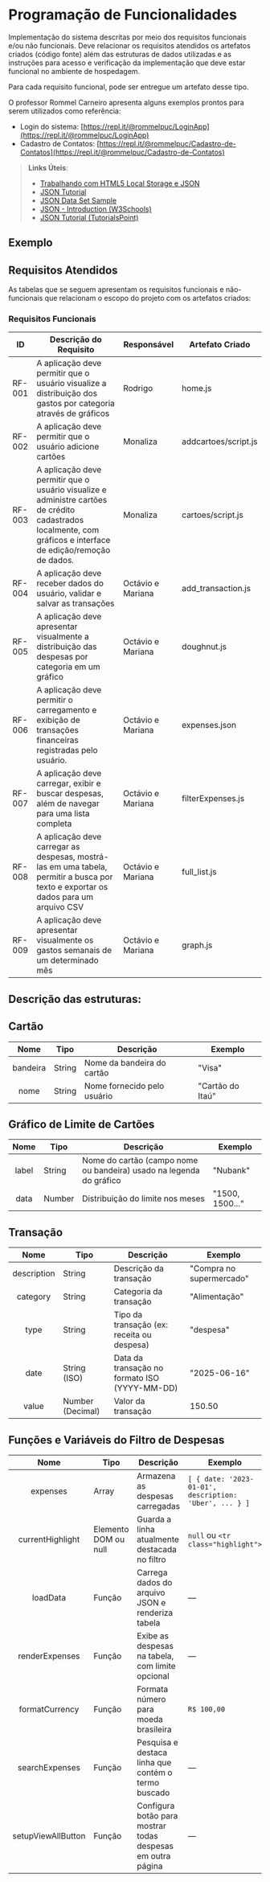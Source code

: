 # Programação de Funcionalidades

Implementação do sistema descritas por meio dos requisitos funcionais e/ou não funcionais. Deve relacionar os requisitos atendidos os artefatos criados (código fonte) além das estruturas de dados utilizadas e as instruções para acesso e verificação da implementação que deve estar funcional no ambiente de hospedagem.

Para cada requisito funcional, pode ser entregue um artefato desse tipo.

O professor Rommel Carneiro apresenta alguns exemplos prontos para serem utilizados como referência:
- Login do sistema: [https://repl.it/@rommelpuc/LoginApp](https://repl.it/@rommelpuc/LoginApp) 
- Cadastro de Contatos: [https://repl.it/@rommelpuc/Cadastro-de-Contatos](https://repl.it/@rommelpuc/Cadastro-de-Contatos)


> **Links Úteis**:
>
> - [Trabalhando com HTML5 Local Storage e JSON](https://www.devmedia.com.br/trabalhando-com-html5-local-storage-e-json/29045)
> - [JSON Tutorial](https://www.w3resource.com/JSON)
> - [JSON Data Set Sample](https://opensource.adobe.com/Spry/samples/data_region/JSONDataSetSample.html)
> - [JSON - Introduction (W3Schools)](https://www.w3schools.com/js/js_json_intro.asp)
> - [JSON Tutorial (TutorialsPoint)](https://www.tutorialspoint.com/json/index.htm)

## Exemplo

## Requisitos Atendidos

As tabelas que se seguem apresentam os requisitos funcionais e não-funcionais que relacionam o escopo do projeto com os artefatos criados:

### Requisitos Funcionais

|ID    | Descrição do Requisito | Responsável | Artefato Criado |
|------|------------------------|------------|-----------------|
|RF-001| A aplicação deve permitir que o usuário visualize a distribuição dos gastos por categoria através de gráficos | Rodrigo | home.js |
|RF-002| A aplicação deve permitir que o usuário adicione cartões | Monaliza | addcartoes/script.js |
|RF-003| A aplicação deve permitir que o usuário visualize e administre cartões de crédito cadastrados localmente, com gráficos e interface de edição/remoção de dados. | Monaliza | cartoes/script.js |
|RF-004| A aplicação deve receber dados do usuário, validar e salvar as transações | Octávio e Mariana | add_transaction.js |
|RF-005| A aplicação deve apresentar visualmente a distribuição das despesas por categoria em um gráfico | Octávio e Mariana | doughnut.js |
|RF-006| A aplicação deve permitir o carregamento e exibição de transações financeiras registradas pelo usuário. | Octávio e Mariana | expenses.json |
|RF-007| A aplicação deve carregar, exibir e buscar despesas, além de navegar para uma lista completa | Octávio e Mariana | filterExpenses.js |
|RF-008| A aplicação deve carregar as despesas, mostrá-las em uma tabela, permitir a busca por texto e exportar os dados para um arquivo CSV | Octávio e Mariana | full_list.js |
|RF-009| A aplicação deve apresentar visualmente os gastos semanais de um determinado mês | Octávio e Mariana | graph.js |



## Descrição das estruturas:




## Cartão
|  **Nome**      | **Tipo**          | **Descrição**                             | **Exemplo**                                    |
|:--------------:|-------------------|-------------------------------------------|------------------------------------------------|
| bandeira     | String            | Nome da bandeira do cartão       | "Visa"                                              |
| nome         | String            | Nome fornecido pelo usuário      | "Cartão do Itaú"                                   |

## Gráfico de Limite de Cartões
|  **Nome**      | **Tipo**          | **Descrição**                             | **Exemplo**                                    |
|:--------------:|-------------------|-------------------------------------------|------------------------------------------------|
| label          | String | Nome do cartão (campo nome ou bandeira) usado na legenda do gráfico       | "Nubank"                                              |
| data          |  Number       | Distribuição do limite nos meses                       | "1500, 1500..."                                   |

## Transação
| **Nome**    | **Tipo**         | **Descrição**                             | **Exemplo**              |
|:-----------:|------------------|-----------------------------------------|--------------------------|
| description | String           | Descrição da transação                   | "Compra no supermercado"  |
| category    | String           | Categoria da transação                   | "Alimentação"            |
| type        | String            | Tipo da transação (ex: receita ou despesa) | "despesa"             |
| date        | String (ISO)      | Data da transação no formato ISO (YYYY-MM-DD) | "2025-06-16"          |
| value       | Number (Decimal) | Valor da transação                       | 150.50                   |

## Funções e Variáveis do Filtro de Despesas

| **Nome**    | **Tipo**         | **Descrição**                           | **Exemplo**              |
|:-----------:|------------------|-----------------------------------------|--------------------------|
| expenses    | Array            | Armazena as despesas carregadas         | `[ { date: '2023-01-01', description: 'Uber', ... } ]` |
| currentHighlight | Elemento DOM ou null | Guarda a linha atualmente destacada no filtro   | `null` ou `<tr class="highlight">`    |
| loadData         | Função             | Carrega dados do arquivo JSON e renderiza tabela| —                                       |
| renderExpenses   | Função             | Exibe as despesas na tabela, com limite opcional| —                                                    |
| formatCurrency   | Função             | Formata número para moeda brasileira             | `R$ 100,00`                            |
| searchExpenses   | Função             | Pesquisa e destaca linha que contém o termo buscado | —                                   |
| setupViewAllButton | Função           | Configura botão para mostrar todas despesas em outra página | —                           |







